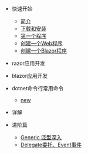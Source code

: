 - 快速开始
    - [简介](zh-cn/quickstart/intro.md)
    - [下载和安装](zh-cn/quickstart/installation.md)
    - [第一个程序](zh-cn/quickstart/firstapp.md)
    - [创建一个Web程序](zh-cn/quickstart/webapp.md)
    - [创建一个Blazor程序](zh-cn/quickstart/blazor.md)

- razor应用开发
- blazor应用开发
- dotnet命令行常用命令
    - [new](zh-cn/cmd/new.md)
- 详解

- 进阶篇
    - [Generic 泛型深入](zh-cn/pro/gerneric.md)
    - [Delegate委托、Event事件](zh-cn/pro/delegateandevent.md)
